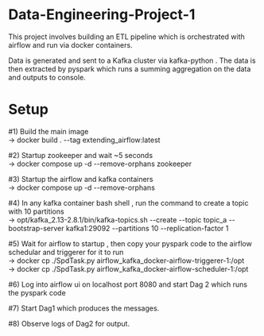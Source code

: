 # Data-Engineering-Project-1

This project involves building an ETL pipeline which is orchestrated with airflow and run via docker containers.

Data is generated and sent to a Kafka cluster via kafka-python . The data is then extracted by pyspark which runs a summing aggregation on the data and outputs to console.

# Setup
#1) Build the main image<br> 
     -> docker build . --tag extending_airflow:latest<br>

#2) Startup zookeeper and wait ~5 seconds<br> 
     -> docker compose up -d --remove-orphans zookeeper<br>

#3) Startup the airflow and kafka containers<br> 
     -> docker compose up -d --remove-orphans<br>

#4) In any kafka container bash shell , run the command to create a topic with 10 partitions<br> 
     -> opt/kafka_2.13-2.8.1/bin/kafka-topics.sh --create --topic topic_a --bootstrap-server kafka1:29092 --partitions 10 --replication-factor 1<br>

#5) Wait for airflow to startup , then copy your pyspark code to the airflow schedular and triggerer for it to run<br> 
     -> docker cp ./SpdTask.py airflow_kafka_docker-airflow-triggerer-1:/opt<br>
     -> docker cp ./SpdTask.py airflow_kafka_docker-airflow-scheduler-1:/opt<br>
    
#6) Log into airflow ui on localhost port 8080 and start Dag 2 which runs the pyspark code

#7) Start Dag1 which produces the messages.

#8) Observe logs of Dag2 for output.
